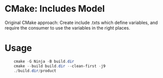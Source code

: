 CMake: Includes Model
=====================

Original CMake approach: Create include .txts which define variables, and require the consumer
to use the variables in the right places.


# Usage

```ps1
	cmake -G Ninja -B build.dir
	cmake --build build.dir --clean-first -j9
	./build.dir/product
```
